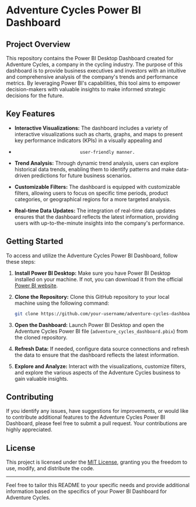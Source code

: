 # Adventure Cycles Power BI Dashboard

## Project Overview

This repository contains the Power BI Desktop Dashboard created for Adventure Cycles, a company in the cycling industry. The purpose of this dashboard is to provide business executives and investors with an
intuitive and comprehensive analysis of the company's trends and performance metrics. By leveraging Power BI's capabilities, this tool aims to empower decision-makers with valuable insights to make informed 
strategic decisions for the future.

## Key Features

- **Interactive Visualizations:** The dashboard includes a variety of interactive visualizations such as charts, graphs, and maps to present key performance indicators (KPIs) in a visually appealing and
-                              user-friendly manner.

- **Trend Analysis:** Through dynamic trend analysis, users can explore historical data trends, enabling them to identify patterns and make data-driven predictions for future business scenarios.

- **Customizable Filters:** The dashboard is equipped with customizable filters, allowing users to focus on specific time periods, product categories, or geographical regions for a more targeted analysis.

- **Real-time Data Updates:** The integration of real-time data updates ensures that the dashboard reflects the latest information, providing users with up-to-the-minute insights into the company's performance.



## Getting Started

To access and utilize the Adventure Cycles Power BI Dashboard, follow these steps:

1. **Install Power BI Desktop:** Make sure you have Power BI Desktop installed on your machine. If not, you can download it from the official [Power BI website](https://powerbi.microsoft.com/desktop/).

2. **Clone the Repository:** Clone this GitHub repository to your local machine using the following command:

   ```bash
   git clone https://github.com/your-username/adventure-cycles-dashboard.git
   ```

3. **Open the Dashboard:** Launch Power BI Desktop and open the Adventure Cycles Power BI file (`adventure_cycles_dashboard.pbix`) from the cloned repository.

4. **Refresh Data:** If needed, configure data source connections and refresh the data to ensure that the dashboard reflects the latest information.

5. **Explore and Analyze:** Interact with the visualizations, customize filters, and explore the various aspects of the Adventure Cycles business to gain valuable insights.

## Contributing

If you identify any issues, have suggestions for improvements, or would like to contribute additional features to the Adventure Cycles Power BI Dashboard, please feel free to submit a pull request. Your contributions are highly appreciated.

## License

This project is licensed under the [MIT License](LICENSE), granting you the freedom to use, modify, and distribute the code.

---

Feel free to tailor this README to your specific needs and provide additional information based on the specifics of your Power BI Dashboard for Adventure Cycles.
